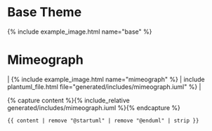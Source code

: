 # Base Theme

{% include example_image.html name="base" %}

# Mimeograph

| {% include example_image.html name="mimeograph" %} |  include plantuml_file.html file="generated/includes/mimeograph.iuml" %} |

{% capture content %}{% include_relative generated/includes/mimeograph.iuml %}{% endcapture %}
```plantuml
{{ content | remove "@startuml" | remove "@enduml" | strip }}
```
